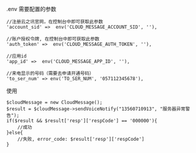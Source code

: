 
.env 需要配置的参数
 
    //注册云之讯官网，在控制台中即可获取此参数
    'account_sid' =>  env('CLOUD_MESSAGE_ACCOUNT_SID', ''),
    
    //账户授权令牌, 在控制台中即可获取此参数
    'auth_token' =>  env('CLOUD_MESSAGE_AUTH_TOKEN', ''),
    
    //应用id
    'app_id' =>  env('CLOUD_MESSAGE_APP_ID', ''),
    
    //来电显示的号码（需要去申请开通号码）
    'to_ser_num' => env('TO_SER_NUM', '057112345678'),
    
    
使用
   
    $cloudMessage = new CloudMessage();
    $result = $cloudMessage->sendVoiceNotify("13560710913", "服务器异常警告");
    if($result && $result['resp']['respCode'] == '000000'){
        //成功
    }else{
        //失败, error_code: $result['resp']['respCode']
    }